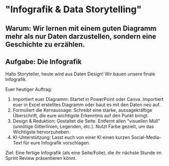 # "Infografik & Data Storytelling"

## Warum: Wir lernen mit einem guten Diagramm mehr als nur Daten darzustellen, sondern eine Geschichte zu erzählen.

## Aufgabe: Die Infografik

Hallo Storyteller,
heute wird aus Daten Design! Wir bauen unsere finale Infografik.

Euer heutiger Auftrag:
1. Importiert euer Diagramm: Startet in PowerPoint oder Canva. Importiert euer in Excel erstelltes Diagramm oder baut es mit den Daten neu auf.
2. Formuliert die Kernaussage: Schreibt eine starke, aussagekräftige Überschrift, die eure wichtigste Erkenntnis auf den Punkt bringt.
3. Design & Reduktion: Gestaltet die Seite. Entfernt allen "visuellen Müll" (unnötige Gitterlinien, Legenden, etc.). Nutzt Farbe gezielt, um das Wichtigste hervorzuheben.
4. KI-Unterstützung: Lasst euch von einer KI einen kurzen Social-Media-Text für eure Infografik vorschlagen.

Ziel: Eine fertige Infografik (als eine Seite/Folie), die ihr nächste Stunde im Sprint Review präsentieren könnt. 

